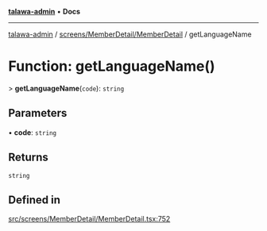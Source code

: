 [**talawa-admin**](../../../../README.md) • **Docs**

***

[talawa-admin](../../../../modules.md) / [screens/MemberDetail/MemberDetail](../README.md) / getLanguageName

# Function: getLanguageName()

\> **getLanguageName**(`code`): `string`

## Parameters

• **code**: `string`

## Returns

`string`

## Defined in

[src/screens/MemberDetail/MemberDetail.tsx:752](https://github.com/PalisadoesFoundation/talawa-admin/blob/4bef0939e3fab4672bfd3599312195b8557e01a3/src/screens/MemberDetail/MemberDetail.tsx#L752)
